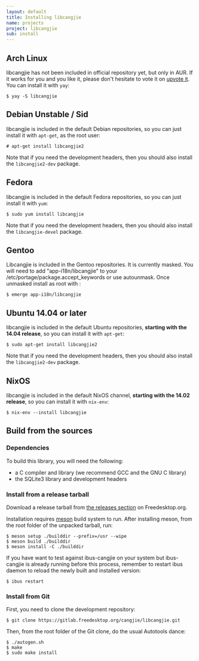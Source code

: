 ```yaml
---
layout: default
title: Installing libcangjie
name: projects
project: libcangjie
sub: install
---
```


## Arch Linux

libcangjie has not been included in official repository yet, but only in AUR.
If it works for you and you like it, please don't hesitate to vote it on
[upvote it](https://aur.archlinux.org/packages/libcangjie/). You can install it
with `yay`:

```
$ yay -S libcangjie
```

## Debian Unstable / Sid

libcangjie is included in the default Debian repositories, so you can just
install it with `apt-get`, as the root user:

```
# apt-get install libcangjie2
```

Note that if you need the development headers, then you should also install
the `libcangjie2-dev` package.

## Fedora

libcangjie is included in the default Fedora repositories, so you can just
install it with `yum`:

```
$ sudo yum install libcangjie
```

Note that if you need the development headers, then you should also install
the `libcangjie-devel` package.

## Gentoo

Libcangjie is included in the Gentoo repositories. It is currently masked.
You will need to add "app-i18n/libcangjie" to your /etc/portage/package.accept_keywords
or use autounmask. Once unmasked install as root with :

```
$ emerge app-i18n/libcangjie
```

## Ubuntu 14.04 or later

libcangjie is included in the default Ubuntu repositories, **starting with the
14.04 release**, so you can install it with `apt-get`:

```
$ sudo apt-get install libcangjie2
```

Note that if you need the development headers, then you should also install
the `libcangjie2-dev` package.

## NixOS

libcangjie is included in the default NixOS channel, **starting with the
14.02 release**, so you can install it with `nix-env`:

```
$ nix-env --install libcangjie
```

## Build from the sources

### Dependencies

To build this library, you will need the following:

* a C compiler and library (we recommend GCC and the GNU C library)
* the SQLite3 library and development headers

### Install from a release tarball

Download a release tarball from
[the releases section](https://gitlab.freedesktop.org/cangjie/libcangjie/-/releases) on
Freedesktop.org.

Installation requires [meson](https://mesonbuild.com/) build system to run.
After installing meson, from the root folder of the unpacked tarball, run:

```
$ meson setup ./builddir --prefix=/usr --wipe
$ meson build ./builddir
$ meson install -C ./builddir
```

If you have want to test against ibus-cangjie on your system but ibus-cangjie is
already running before this process, remember to restart ibus daemon to reload
the newly built and installed version:

```
$ ibus restart
```

### Install from Git

First, you need to clone the development repository:

```
$ git clone https://gitlab.freedesktop.org/cangjie/libcangjie.git
```

Then, from the root folder of the Git clone, do the usual Autotools dance:

```
$ ./autogen.sh
$ make
$ sudo make install
```

